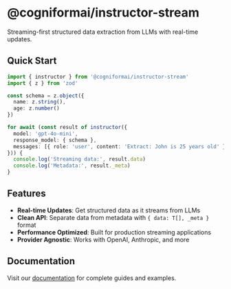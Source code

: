 # @cogniformai/instructor-stream

Streaming-first structured data extraction from LLMs with real-time updates.

## Quick Start

```typescript
import { instructor } from '@cogniformai/instructor-stream'
import { z } from 'zod'

const schema = z.object({
  name: z.string(),
  age: z.number()
})

for await (const result of instructor({
  model: 'gpt-4o-mini',
  response_model: { schema },
  messages: [{ role: 'user', content: 'Extract: John is 25 years old' }]
})) {
  console.log('Streaming data:', result.data)
  console.log('Metadata:', result._meta)
}
```

## Features

- **Real-time Updates**: Get structured data as it streams from LLMs
- **Clean API**: Separate data from metadata with `{ data: T[], _meta }` format
- **Performance Optimized**: Built for production streaming applications
- **Provider Agnostic**: Works with OpenAI, Anthropic, and more

## Documentation

Visit our [documentation](https://github.com/cogniformai/instructor-stream-js) for complete guides and examples.